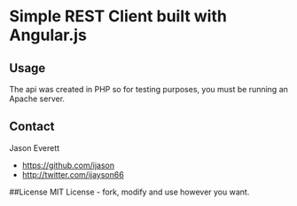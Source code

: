 Simple REST Client built with Angular.js
=====================

## Usage

The api was created in PHP so for testing purposes, you must be running an Apache server.  

## Contact

Jason Everett

- https://github.com/ijason
- http://twitter.com/ijayson66

##License
MIT License - fork, modify and use however you want.